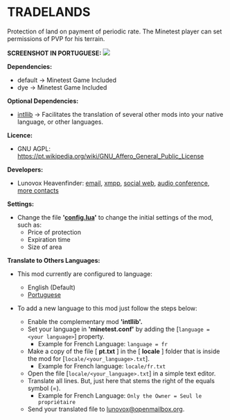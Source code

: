 # TRADELANDS

Protection of land on payment of periodic rate. The Minetest player can set permissions of PVP for his terrain.

**SCREENSHOT IN PORTUGUESE:**
![](https://github.com/Lunovox/tradelands/raw/master/screenshot.png)

**Dependencies:**
  * default → Minetest Game Included
  * dye → Minetest Game Included

**Optional Dependencies:**
  * [intllib](https://github.com/minetest-mods/intllib) → Facilitates the translation of several other mods into your native language, or other languages.
  
**Licence:**
 * GNU AGPL: https://pt.wikipedia.org/wiki/GNU_Affero_General_Public_License

**Developers:**
 * Lunovox Heavenfinder: [email](mailto:lunovox@disroot.org), [xmpp](xmpp:lunovox@disroot.org?join), [social web](http:mastodon.social/@lunovox), [audio conference](mumble:libreplanetbr.org), [more contacts](https:libreplanet.org/wiki/User:Lunovox)

**Settings:**
  * Change the file **'[config.lua](https://github.com/Lunovox/tradelands/blob/master/config.lua)'** to change the initial settings of the mod, such as:
	* Price of protection
	* Expiration time
	* Size of area

**Translate to Others Languages:**

* This mod currently are configured to language:
	* English (Default)
	* [Portuguese](https://raw.githubusercontent.com/Lunovox/tradelands/master/locale/pt.txt)

* To add a new language to this mod just follow the steps below:
	* Enable the complementary mod **'intllib'.**
	* Set your language in **'minetest.conf'** by adding the [````language = <your language>````] property. 
		* Example for French Language: ````language = fr````
	* Make a copy of the file [ **pt.txt** ] in the [ **locale** ] folder that is inside the mod for [````locale/<your_language>.txt````]. 
		* Example for French language: ````locale/fr.txt````
	* Open the file [````locale/<your_language>.txt````] in a simple text editor.
	* Translate all lines. But, just here that stems the right of the equals symbol (=). 
		* Example for French Language: ````Only the Owner = Seul le propriétaire````
	* Send your translated file to [lunovox@openmailbox.org](mailto:lunovox@openmailbox.org).
